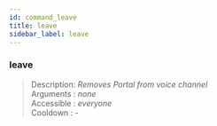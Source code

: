 ```yaml
---
id: command_leave
title: leave
sidebar_label: leave
---
```


### leave

> Description: _Removes Portal from voice channel_<br>
> Arguments  : _none_<br>
> Accessible : _everyone_<br>
> Cooldown   : _-_<br>